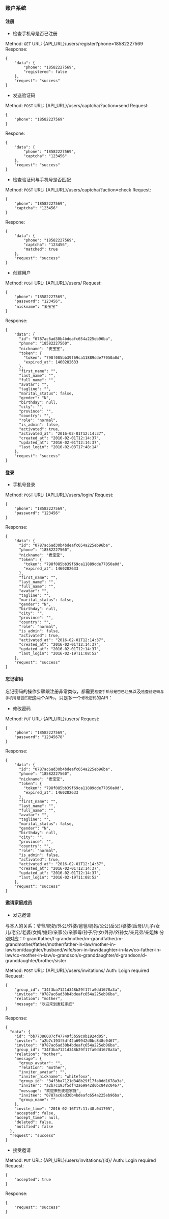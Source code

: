 ### 账户系统

#### 注册

* 检查手机号是否已注册

Method: `GET`
URL: {API_URL}/users/register?phone=18582227569
Response:
```
{
    "data": {
        "phone": "18582227569",
        "registered": false
    },
    "request": "success"
}
```

* 发送验证码

Method: `POST`
URL: {API_URL}/users/captcha/?action=send
Request:
```
{
    "phone": "18582227569"
}
```

Respone:
```
{
    "data": {
        "phone": "18582227569",
        "captcha": "123456"
    },
    "request": "success"
}
```

* 检查验证码与手机号是否匹配

Method: `POST`
URL: {API_URL}/users/captcha/?action=check
Request:
```
{
    "phone": "18582227569",
    "captcha": "123456"
}
```

Respone:
```
{
    "data": {
        "phone": "18582227569",
        "captcha": "123456",
        "matched": true
    },
    "request": "success"
}
```

* 创建用户

Method: `POST`
URL: {API_URL}/users/
Request:
```
{
    "phone": "18582227569",
    "password": "123456",
    "nickname": "麦宝宝"
}
```

Response:
```
{
    "data": {
      "id": "0787ac6ad30b4bdeafc654a225eb96ba",
      "phone": "18582227560",
      "nickname": "麦宝宝",
      "token": {
        "token": "798f085bb39f69ca11889dde77050a0d",
        "expired_at": 1460282633
      },
      "first_name": "",
      "last_name": "",
      "full_name": "",
      "avatar": "",
      "tagline": "",
      "marital_status": false,
      "gender": "N",
      "birthday": null,
      "city": "",
      "province": "",
      "country": "",
      "role": "normal",
      "is_admin": false,
      "activated": true,
      "activated_at": "2016-02-01T12:14:37",
      "created_at": "2016-02-01T12:14:37",
      "updated_at": "2016-02-01T12:14:37",
      "last_login": "2016-02-03T17:48:14"
    },
    "request": "success"
}
```

#### 登录

* 手机号登录

Method: `POST`
URL: {API_URL}/users/login/
Request:
```
{
    "phone": "18582227569",
    "password": "123456"
}
```

Response:
```
{
    "data": {
      "id": "0787ac6ad30b4bdeafc654a225eb96ba",
      "phone": "18582227560",
      "nickname": "麦宝宝",
      "token": {
        "token": "798f085bb39f69ca11889dde77050a0d",
        "expired_at": 1460282633
      },
      "first_name": "",
      "last_name": "",
      "full_name": "",
      "avatar": "",
      "tagline": "",
      "marital_status": false,
      "gender": "N",
      "birthday": null,
      "city": "",
      "province": "",
      "country": "",
      "role": "normal",
      "is_admin": false,
      "activated": true,
      "activated_at": "2016-02-01T12:14:37",
      "created_at": "2016-02-01T12:14:37",
      "updated_at": "2016-02-01T12:14:37",
      "last_login": "2016-02-19T11:08:52"
    },
    "request": "success"
}
```

#### 忘记密码

忘记密码的操作步骤跟注册非常类似，都需要`检查手机号是否已注册`以及`检查验证码与手机号是否匹配`这两个APIs，只是多一个`修改密码`的API：

* 修改密码

Method: `PUT`
URL: {API_URL}/users/
Request:
```
{
    "phone": "18582227569",
    "password": "12345678"
}
```

Response:
```
{
    "data": {
      "id": "0787ac6ad30b4bdeafc654a225eb96ba",
      "phone": "18582227560",
      "nickname": "麦宝宝",
      "token": {
        "token": "798f085bb39f69ca11889dde77050a0d",
        "expired_at": 1460282633
      },
      "first_name": "",
      "last_name": "",
      "full_name": "",
      "avatar": "",
      "tagline": "",
      "marital_status": false,
      "gender": "N",
      "birthday": null,
      "city": "",
      "province": "",
      "country": "",
      "role": "normal",
      "is_admin": false,
      "activated": true,
      "activated_at": "2016-02-01T12:14:37",
      "created_at": "2016-02-01T12:14:37",
      "updated_at": "2016-02-01T12:14:37",
      "last_login": "2016-02-19T11:08:52"
    },
    "request": "success"
}
```


#### 邀请家庭成员

* 发送邀请

与本人的关系：爷爷/奶奶/外公/外婆/爸爸/妈妈/公公(岳父)/婆婆(岳母)/儿子/女儿/老公/老婆/女婿/媳妇/亲家公/亲家母/孙子/孙女/外孙/外孙女/亲兄弟/亲姐妹
分别对应：f-grandfather/f-grandmother/m-grandfather/m-grandmother/father/mother/father-in-law/mother-in-law/son/daughter/husband/wife/son-in-law/daughter-in-law/co-father-in-law/co-mother-in-law/s-grandson/s-granddaughter/d-grandson/d-granddaughter/brother/sister

Method: `POST`
URL: {API_URL}/users/invitations/
Auth: Loign required
Request:
```
{
    "group_id": "34f3ba7121d348b29f17fa0dd1678a3a",
    "invitee": "0787ac6ad30b4bdeafc654a225eb96ba",
    "relation": "mother",
    "message": "欢迎来到麦粒家庭"
}
```

Response:
```
{
  "data": {
    "id": "bb77386007cf47749f5b59c0b1924d05",
    "inviter": "a2b7c193f5df42a69942d0bc848c0467",
    "invitee": "0787ac6ad30b4bdeafc654a225eb96ba",
    "group_id": "34f3ba7121d348b29f17fa0dd1678a3a",
    "relation": "mother",
    "message": {
      "group_avatar": "",
      "relation": "mother",
      "inviter_avatar": "",
      "inviter_nickname": "whitefoxx",
      "group_id": "34f3ba7121d348b29f17fa0dd1678a3a",
      "inviter": "a2b7c193f5df42a69942d0bc848c0467",
      "message": "欢迎来到麦粒家庭",
      "invitee": "0787ac6ad30b4bdeafc654a225eb96ba",
      "group_name": ""
    },
    "invite_time": "2016-02-16T17:11:48.041705",
    "accepted": false,
    "accept_time": null,
    "deleted": false,
    "notified": false
  },
  "request": "success"
}
```

* 接受邀请

Method: `PUT`
URL: {API_URL}/users/invitations/{id}/
Auth: Login required
Request:
```
{
    "accepted": true
}
```

Response:
```
{
    "request": "success"
}
```

